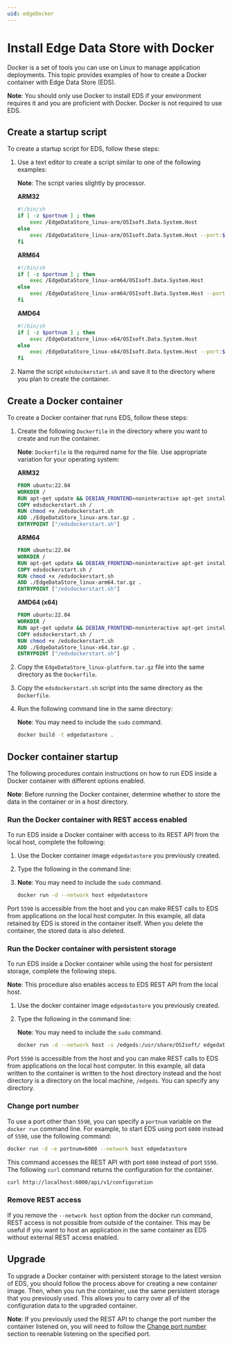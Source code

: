 ```yaml
---
uid: edgeDocker
---
```


# Install Edge Data Store with Docker

Docker is a set of tools you can use on Linux to manage application deployments. This topic provides examples of how to create a Docker container with Edge Data Store (EDS).

**Note**: You should only use Docker to install EDS if your environment requires it and you are proficient with Docker. Docker is not required to use EDS.

## Create a startup script

To create a startup script for EDS, follow these steps:

1. Use a text editor to create a script similar to one of the following examples:

    **Note**: The script varies slightly by processor.
    
    **ARM32**

    ```bash
    #!/bin/sh
    if [ -z $portnum ] ; then
        exec /EdgeDataStore_linux-arm/OSIsoft.Data.System.Host
    else
        exec /EdgeDataStore_linux-arm/OSIsoft.Data.System.Host --port:$portnum
    fi
    ```

    **ARM64**

    ```bash
    #!/bin/sh
    if [ -z $portnum ] ; then
        exec /EdgeDataStore_linux-arm64/OSIsoft.Data.System.Host
    else
        exec /EdgeDataStore_linux-arm64/OSIsoft.Data.System.Host --port:$portnum
    fi
    ```

    **AMD64**
            
    ```bash
    #!/bin/sh
    if [ -z $portnum ] ; then
        exec /EdgeDataStore_linux-x64/OSIsoft.Data.System.Host
    else
        exec /EdgeDataStore_linux-x64/OSIsoft.Data.System.Host --port:$portnum
    fi
    ```

2. Name the script `edsdockerstart.sh` and save it to the directory where you plan to create the container.

## Create a Docker container

To create a Docker container that runs EDS, follow these steps:

1. Create the following `Dockerfile` in the directory where you want to create and run the container.

    **Note**: `Dockerfile` is the required name for the file. Use appropriate variation for your operating system:

    **ARM32**

    ```dockerfile
    FROM ubuntu:22.04
    WORKDIR /
    RUN apt-get update && DEBIAN_FRONTEND=noninteractive apt-get install -y ca-certificates libicu70 libssl3 curl
    COPY edsdockerstart.sh /
    RUN chmod +x /edsdockerstart.sh
    ADD ./EdgeDataStore_linux-arm.tar.gz .
    ENTRYPOINT ["/edsdockerstart.sh"]
    ```

    **ARM64**

    ```dockerfile
    FROM ubuntu:22.04
    WORKDIR /
    RUN apt-get update && DEBIAN_FRONTEND=noninteractive apt-get install -y ca-certificates libicu70 libssl3 curl
    COPY edsdockerstart.sh /
    RUN chmod +x /edsdockerstart.sh
    ADD ./EdgeDataStore_linux-arm64.tar.gz .
    ENTRYPOINT ["/edsdockerstart.sh"]
    ```

    **AMD64 (x64)**

    ```dockerfile
    FROM ubuntu:22.04
    WORKDIR /
    RUN apt-get update && DEBIAN_FRONTEND=noninteractive apt-get install -y ca-certificates libicu70 libssl3 curl
    COPY edsdockerstart.sh /
    RUN chmod +x /edsdockerstart.sh
    ADD ./EdgeDataStore_linux-x64.tar.gz .
    ENTRYPOINT ["/edsdockerstart.sh"]
    ```

2. Copy the <code>EdgeDataStore_linux-platform.tar.gz</code> file into the same directory as the `Dockerfile`.

3. Copy the <code>edsdockerstart.sh</code> script into the same directory as the `Dockerfile`.

4. Run the following command line in the same directory:

   **Note**: You may need to include the `sudo` command. 

    ```bash
    docker build -t edgedatastore .
    ```

## Docker container startup

The following procedures contain instructions on how to run EDS inside a Docker container with different options enabled. 

**Note**: Before running the Docker container, determine whether to store the data in the container or in a host directory.

### Run the Docker container with REST access enabled

To run EDS inside a Docker container with access to its REST API from the local host, complete the following:

1. Use the Docker container image <code>edgedatastore</code> you previously created.

2. Type the following in the command line:
3. 
   **Note**: You may need to include the `sudo` command. 
   
    ```bash
    docker run -d --network host edgedatastore
    ```

Port `5590` is accessible from the host and you can make REST calls to EDS from applications on the local host computer. In this example, all data retained by EDS is stored in the container itself. When you delete the container, the stored data is also deleted.

### Run the Docker container with persistent storage

To run EDS inside a Docker container while using the host for persistent storage, complete the following steps. 

**Note**: This procedure also enables access to EDS REST API from the local host.

1. Use the docker container image <code>edgedatastore</code> you previously created.

2. Type the following in the command line:

   **Note**: You may need to include the `sudo` command. 

    ```bash
    docker run -d --network host -v /edgeds:/usr/share/OSIsoft/ edgedatastore
    ```

Port `5590` is accessible from the host and you can make REST calls to EDS from applications on the local host computer. In this example, all data written to the container is written to the host directory instead and the host directory is a directory on the local machine, <!-- customize -->`/edgeds`. You can specify any directory.

### Change port number

To use a port other than `5590`, you can specify a `portnum` variable on the `docker run` command line. For example, to start EDS using port `6000` instead of `5590`, use the following command:

```bash
docker run -d -e portnum=6000 --network host edgedatastore
```

This command accesses the REST API with port `6000` instead of port `5590`. The following `curl` command returns the configuration for the container.

```bash
curl http://localhost:6000/api/v1/configuration
```

### Remove REST access

If you remove the `--network host` option from the docker run command, REST access is not possible from outside of the container. This may be useful if you want to host an application in the same container as EDS without external REST access enabled.

## Upgrade

To upgrade a Docker container with persistent storage to the latest version of EDS, you should follow the process above for creating a new container image. Then, when you run the container, use the same persistent storage that you previously used. This allows you to carry over all of the configuration data to the upgraded container.

**Note**: If you previously used the REST API to change the port number the container listened on, you will need to follow the [Change port number](#change-port-number) section to reenable listening on the specified port.
